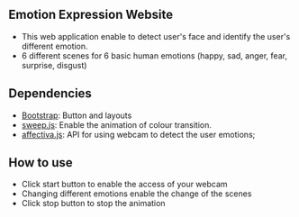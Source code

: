 ## Emotion Expression Website
- This web application enable to detect user's face and identify the user's different emotion.
- 6 different scenes for 6 basic human emotions (happy, sad, anger, fear, surprise, disgust)

## Dependencies
- [Bootstrap](https://getbootstrap.com/): Button and layouts
- [sweep.js](https://rileyjshaw.com/sweep/): Enable the animation of colour transition.
- [affectiva.js](https://knowledge.affectiva.com/v3.2/docs/getting-started-with-the-emotion-sdk-for-javascript): API for using webcam to detect the user emotions;

## How to use
- Click start button to enable the access of your webcam
- Changing different emotions enable the change of the scenes
- Click stop button to stop the animation
